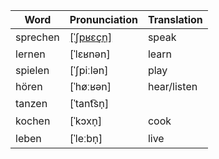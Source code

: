 Word|Pronunciation|Translation
-|-|-
sprechen|[\[ˈʃpʁɛçn̩\]](https://cdn.duden.de/_media_/audio/ID4113087_120708383.mp3)|speak|
lernen|[ˈlɛʁnən]|learn
spielen|[ˈʃpiːlən]|play
hören|[ˈhøːʁən]|hear/listen
tanzen|[ˈtant͡sn̩]|
kochen|[ˈkɔxn̩]|cook
leben|[ˈleːbn̩]|live

<!--stackedit_data:
eyJwcm9wZXJ0aWVzIjoiZXh0ZW5zaW9uczpcbiAgcHJlc2V0Oi
BnZm1cbiAgbWFya2Rvd246XG4gICAgbWFyazogdHJ1ZVxuICAg
IHRhYmxlOiB0cnVlXG4iLCJoaXN0b3J5IjpbLTExNDIwODMwOD
csMTU3MTE5ODkwOCwxNTc3NDEwMjE5XX0=
-->